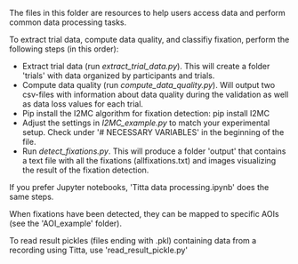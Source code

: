 The files in this folder are resources to help users access data and perform common data processing tasks.

To extract trial data, compute data quality, and classifiy fixation, perform the following steps (in this order):
* Extract trial data (run *extract_trial_data.py*). This will create a folder 'trials' with data organized by participants and trials.
* Compute data quality (run *compute_data_quality.py*). Will output two csv-files with information about data quality during the validation as well as data loss values for each trial.
* Pip install the I2MC algorithm for fixation detection: pip install I2MC
* Adjust the settings in *I2MC_example.py* to match your experimental setup. Check under '# NECESSARY VARIABLES' in the beginning of the file. 
* Run *detect_fixations.py*. This will produce a folder 'output' that contains a text file with all the fixations (allfixations.txt) and images visualizing the result of the fixation detection.

If you prefer Jupyter notebooks, 'Titta data processing.ipynb' does the same steps.

When fixations have been detected, they can be mapped to specific AOIs (see the 'AOI_example' folder).


To read result pickles (files ending with .pkl) containing data from a recording using Titta, use 'read_result_pickle.py'


